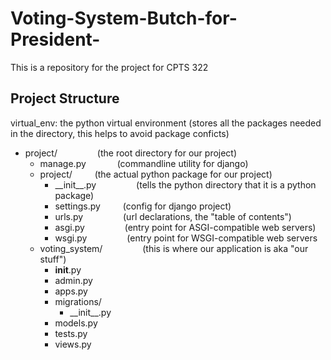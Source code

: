# Voting-System-Butch-for-President-
This is a repository for the project for CPTS 322

## Project Structure
virtual_env: the python virtual environment (stores all the packages needed in the directory, this helps to avoid package conficts)

- project/    &emsp;&emsp;&emsp;&emsp;    (the root directory for our project)
    - manage.py    &emsp;&emsp;&emsp;    (commandline utility for django)
    - project/    &emsp;&emsp;    (the actual python package for our project)
        - \_\_init\_\_.py    &emsp;&emsp;&emsp;&emsp;    (tells the python directory that it is a python package)
        - settings.py    &emsp;&emsp;    (config for django project)
        - urls.py    &emsp;&emsp;&emsp;&emsp;    (url declarations, the "table of contents")
        - asgi.py    &emsp;&emsp;&emsp;&emsp;    (entry point for ASGI-compatible web servers)
        - wsgi.py    &emsp;&emsp;&emsp;&emsp;    (entry point for WSGI-compatible web servers
   - voting_system/    &emsp;&emsp;&emsp;&emsp;    (this is where our application is aka "our stuff")
		- __init__.py
	    - admin.py
	    - apps.py
	    - migrations/
	        - \_\_init\_\_.py
	    - models.py
	   - tests.py
	    -	views.py


